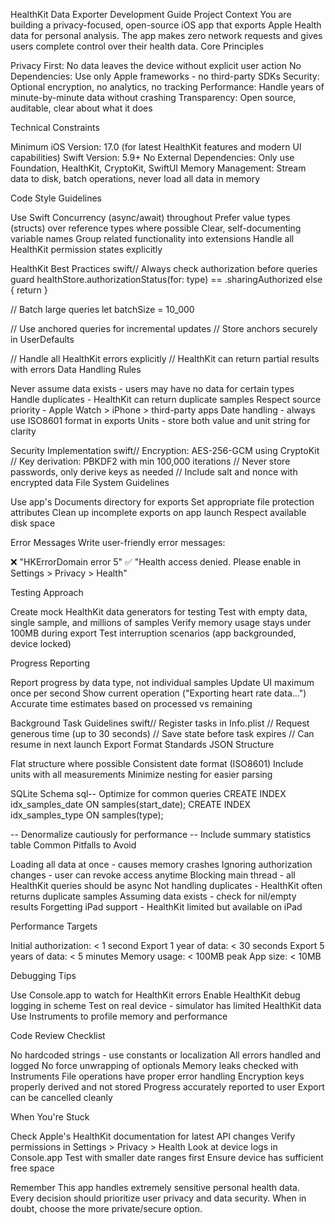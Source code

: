 HealthKit Data Exporter Development Guide
Project Context
You are building a privacy-focused, open-source iOS app that exports Apple Health data for personal analysis. The app makes zero network requests and gives users complete control over their health data.
Core Principles

Privacy First: No data leaves the device without explicit user action
No Dependencies: Use only Apple frameworks - no third-party SDKs
Security: Optional encryption, no analytics, no tracking
Performance: Handle years of minute-by-minute data without crashing
Transparency: Open source, auditable, clear about what it does

Technical Constraints

Minimum iOS Version: 17.0 (for latest HealthKit features and modern UI capabilities)
Swift Version: 5.9+
No External Dependencies: Only use Foundation, HealthKit, CryptoKit, SwiftUI
Memory Management: Stream data to disk, batch operations, never load all data in memory

Code Style Guidelines

Use Swift Concurrency (async/await) throughout
Prefer value types (structs) over reference types where possible
Clear, self-documenting variable names
Group related functionality into extensions
Handle all HealthKit permission states explicitly

HealthKit Best Practices
swift// Always check authorization before queries
guard healthStore.authorizationStatus(for: type) == .sharingAuthorized else { return }

// Batch large queries
let batchSize = 10_000

// Use anchored queries for incremental updates
// Store anchors securely in UserDefaults

// Handle all HealthKit errors explicitly
// HealthKit can return partial results with errors
Data Handling Rules

Never assume data exists - users may have no data for certain types
Handle duplicates - HealthKit can return duplicate samples
Respect source priority - Apple Watch > iPhone > third-party apps
Date handling - always use ISO8601 format in exports
Units - store both value and unit string for clarity

Security Implementation
swift// Encryption: AES-256-GCM using CryptoKit
// Key derivation: PBKDF2 with min 100,000 iterations
// Never store passwords, only derive keys as needed
// Include salt and nonce with encrypted data
File System Guidelines

Use app's Documents directory for exports
Set appropriate file protection attributes
Clean up incomplete exports on app launch
Respect available disk space

Error Messages
Write user-friendly error messages:

❌ "HKErrorDomain error 5"
✅ "Health access denied. Please enable in Settings > Privacy > Health"

Testing Approach

Create mock HealthKit data generators for testing
Test with empty data, single sample, and millions of samples
Verify memory usage stays under 100MB during export
Test interruption scenarios (app backgrounded, device locked)

Progress Reporting

Report progress by data type, not individual samples
Update UI maximum once per second
Show current operation ("Exporting heart rate data...")
Accurate time estimates based on processed vs remaining

Background Task Guidelines
swift// Register tasks in Info.plist
// Request generous time (up to 30 seconds)
// Save state before task expires
// Can resume in next launch
Export Format Standards
JSON Structure

Flat structure where possible
Consistent date format (ISO8601)
Include units with all measurements
Minimize nesting for easier parsing

SQLite Schema
sql-- Optimize for common queries
CREATE INDEX idx_samples_date ON samples(start_date);
CREATE INDEX idx_samples_type ON samples(type);

-- Denormalize cautiously for performance
-- Include summary statistics table
Common Pitfalls to Avoid

Loading all data at once - causes memory crashes
Ignoring authorization changes - user can revoke access anytime
Blocking main thread - all HealthKit queries should be async
Not handling duplicates - HealthKit often returns duplicate samples
Assuming data exists - check for nil/empty results
Forgetting iPad support - HealthKit limited but available on iPad

Performance Targets

Initial authorization: < 1 second
Export 1 year of data: < 30 seconds
Export 5 years of data: < 5 minutes
Memory usage: < 100MB peak
App size: < 10MB

Debugging Tips

Use Console.app to watch for HealthKit errors
Enable HealthKit debug logging in scheme
Test on real device - simulator has limited HealthKit data
Use Instruments to profile memory and performance

Code Review Checklist

 No hardcoded strings - use constants or localization
 All errors handled and logged
 No force unwrapping of optionals
 Memory leaks checked with Instruments
 File operations have proper error handling
 Encryption keys properly derived and not stored
 Progress accurately reported to user
 Export can be cancelled cleanly

When You're Stuck

Check Apple's HealthKit documentation for latest API changes
Verify permissions in Settings > Privacy > Health
Look at device logs in Console.app
Test with smaller date ranges first
Ensure device has sufficient free space

Remember
This app handles extremely sensitive personal health data. Every decision should prioritize user privacy and data security. When in doubt, choose the more private/secure option.